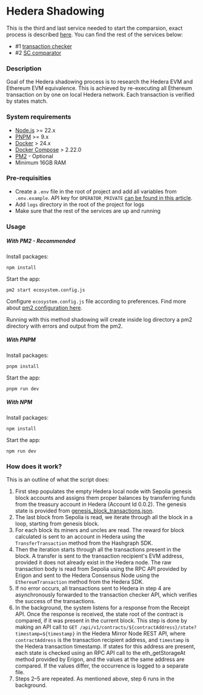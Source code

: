 # Hedera Shadowing

This is the third and last service needed to start the comparsion, exact process is described [here](#how-does-it-work). You can find the rest of the services below:

- #1 [transaction checker](../transaction-checker)
- #2 [SC comparator](../hedera-shadowing-smart-contract-comparsion/)

### Description

Goal of the Hedera shadowing process is to research the Hedera EVM and Ethereum EVM equivalence.
This is achieved by re-executing all Ethereum transaction on by one on local Hedera network. Each transaction is verified by states match.

### System requirements

- [Node.js](https://nodejs.org/en) >= 22.x
- [PNPM](https://pnpm.io/) >= 9.x
- [Docker](https://www.docker.com/) > 24.x
- [Docker Compose](https://docs.docker.com/compose/) > 2.22.0
- [PM2](https://pm2.keymetrics.io/) - Optional
- Minimum 16GB RAM

### Pre-requisities

- Create a `.env` file in the root of project and add all variables from `.env.example`. API key for `OPERATOR_PRIVATE`
  [can be found in this article](https://docs.hedera.com/hedera/sdks-and-apis/sdks/client).
- Add `logs` directory in the root of the project for logs
- Make sure that the rest of the services are up and running

### Usage

##### With PM2 - Recommended

Install packages:

```
npm install
```

Start the app:

```
pm2 start ecosystem.config.js
```

Configure `ecosystem.config.js` file according to preferences. Find more about [pm2 configuration here](https://pm2.keymetrics.io/docs/usage/application-declaration/).

Running with this method shadowing will create inside log directory a pm2 directory with errors and output from the pm2.

##### With PNPM

Install packages:

```
pnpm install
```

Start the app:

```
pnpm run dev
```

##### With NPM

Install packages:

```
npm install
```

Start the app:

```
npm run dev
```

### How does it work?

This is an outline of what the script does:

1. First step populates the empty Hedera local node with Sepolia genesis block accounts and assigns them proper balances by transferring funds from the treasury account in Hedera (Account Id 0.0.2). The genesis state is provided from [genesis_block_transactions.json](./src/genesis_block_transactions.json).
2. The last block from Sepolia is read, we iterate through all the block in a loop, starting from genesis block.
3. For each block its miners and uncles are read. The reward for block calculated is sent to an account in Hedera using the `TransferTransaction` method from the Hashgraph SDK.
4. Then the iteration starts through all the transactions present in the block. A transfer is sent to the transaction recipient's EVM address, provided it does not already exist in the Hedera node. The raw transaction body is read from Sepolia using the RPC API provided by Erigon and sent to the Hedera Consensus Node using the `EthereumTransaction` method from the Hedera SDK.
5. If no error occurs, all transactions sent to Hedera in step 4 are asynchronously forwarded to the transaction checker API, which verifies the success of the transactions.
6. In the background, the system listens for a response from the Receipt API. Once the response is received, the state root of the contract is compared, if it was present in the current block. This step is done by making an API call to `GET /api/v1/contracts/${contractAddress}/state?timestamp=${timestamp}` in the Hedera Mirror Node REST API, where `contractAddress` is the transaction recipient address, and `timestamp` is the Hedera transaction timestamp. If states for this address are present, each state is checked using an RPC API call to the eth_getStorageAt method provided by Erigon, and the values at the same address are compared. If the values differ, the occurrence is logged to a separate file.
7. Steps 2–5 are repeated. As mentioned above, step 6 runs in the background.
